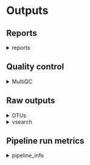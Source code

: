 # Outputs 

## Reports

<details markdown=1>
<summary>reports</summary>

- `name_of_pipeline_run`.taxonomy_by_sample.tsv: A table with accumulated results - one row per sample using the following format:

```TSV
sample  reads   hits
SampleA 12678   Sus scrofa:75.5,Bos taurus:24.5
```

where hits are a sorted list of identified taxa and their respective percentages of the total read count. If a sample has multiple separate OTU hits for the same taxon, this taxon will be summed up across all matching OTUs to remove noise from the result. 

- `name_of_pipeline_run`.taxonomy_by_sample.json: A JSON formatted data structure for downstream computational processing. The following structure is used:

```JSON
[
    { 
      "sample": "SampleA",
      "hits": [ 
        { "taxon": "Bos taurus", "reads": 1234 },
        { "taxon": "Sus scrofa", "reads": 6543 }
      ],
      "reads_total": 7777
    },
    {
      "sample": "SampleB",
      "hits": [ 
        { "taxon": "Ovis aries", "reads": 246 },
        { "taxon": "Rangifer tarandus", "reads": 753 }
      ],
      "reads_total": 999
    }
]
```

The data in this file is largely unfiltered and it might be useful to compute percentages and remove any taxa that fall below a threshold and/or collapse hits from the same taxon into one result, based on your specific use case. 

</details>

## Quality control

<details markdown=1>
<summary>MultiQC</summary>

- MultiQC/`name_of_pipeline_run`_multiqc_report.html: A graphical and interactive report of various QC steps and results

</details>

## Raw outputs

<details markdown=1>
<summary>OTUs</summary>

- `name_of_pipeline_run`.usearch_global.tsv - the Number of reads mapping against each respective OTU, per sample
- `name_of_pipeline_run`.precluster.fasta - the final set of OTUs in FASTA format

</details>

<details markdown=1>
<summary>vsearch</summary>

This folder contains the various intermediate processing outputs and is mostly there for debugging purposes. 

</details>

## Pipeline run metrics

<details markdown=1>
<summary>pipeline_info</summary>

This folder contains the pipeline run metrics

- pipeline_dag.svg - the workflow graph (only available if GraphViz is installed)
- pipeline_report.html - the (graphical) summary of all completed tasks and their resource usage
- pipeline_report.txt - a short summary of this analysis run in text format
- pipeline_timeline.html - chronological report of compute tasks and their duration
- pipeline_trace.txt - Detailed trace log of all processes and their various metrics

</details>
